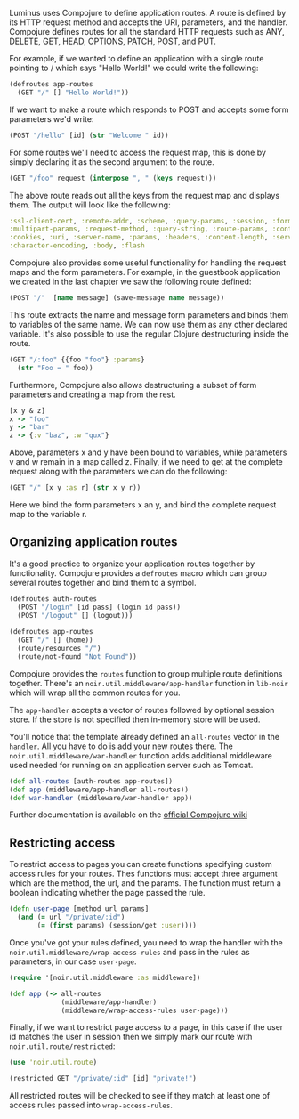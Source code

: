 Luminus uses Compojure to define application routes. 
A route is defined by its HTTP request method and accepts the URI, parameters, and the handler.
Compojure defines routes for all the standard HTTP requests such as 
ANY, DELETE, GET, HEAD, OPTIONS, PATCH, POST, and PUT.

For example, if we wanted to define an application with a single route pointing to / which
says "Hello World!" we could write the following:

```clojure
(defroutes app-routes 
  (GET "/" [] "Hello World!"))
``` 

If we want to make a route which responds to POST and accepts some form parameters we'd write:

```clojure
(POST "/hello" [id] (str "Welcome " id))
```

For some routes we'll need to access the request map, this is done by simply declaring it as the second argument to the route.

```clojure
(GET "/foo" request (interpose ", " (keys request)))
```

The above route reads out all the keys from the request map and displays them. The output will look like the following:

```clojure
:ssl-client-cert, :remote-addr, :scheme, :query-params, :session, :form-params, 
:multipart-params, :request-method, :query-string, :route-params, :content-type, 
:cookies, :uri, :server-name, :params, :headers, :content-length, :server-port, 
:character-encoding, :body, :flash
``` 

Compojure also provides some useful functionality for handling the request maps and the form parameters. 
For example, in the guestbook application we created in the last chapter we saw the following route defined:

```clojure
(POST "/"  [name message] (save-message name message))
```

This route extracts the name and message form parameters and binds them to variables of the same name. 
We can now use them as any other declared variable. It's also possible to use the regular Clojure destructuring 
inside the route.

```clojure
(GET "/:foo" {{foo "foo"} :params}
  (str "Foo = " foo))
```

Furthermore, Compojure also allows destructuring a subset of form parameters and creating a map from the rest.

```clojure
[x y & z]
x -> "foo"
y -> "bar"
z -> {:v "baz", :w "qux"}
```

Above, parameters x and y have been bound to variables, while parameters v and w remain in a map called z. 
Finally, if we need to get at the complete request along with the parameters we can do the following:

```clojure
(GET "/" [x y :as r] (str x y r))
```

Here we bind the form parameters x an y, and bind the complete request map to the variable r.

## Organizing application routes

It's a good practice to organize your application routes together by functionality. Compojure provides
a `defroutes` macro which can group several routes together and bind them to a symbol.

```clojure
(defroutes auth-routes  
  (POST "/login" [id pass] (login id pass))
  (POST "/logout" [] (logout)))
  
(defroutes app-routes  
  (GET "/" [] (home))
  (route/resources "/")
  (route/not-found "Not Found"))
```

Compojure provides the `routes` function to group multiple route definitions together. 
There's an `noir.util.middleware/app-handler` function in `lib-noir` which will wrap all
the common routes for you. 

The `app-handler` accepts a vector of routes followed by optional session store. If
the store is not specified then in-memory store will be used.

You'll notice that the template already defined an `all-routes` vector in the `handler`.
All you have to do is add your new routes there. The `noir.util.middleware/war-handler` 
function adds additional middleware used needed for running on an application server 
such as Tomcat.

```clojure
(def all-routes [auth-routes app-routes])
(def app (middleware/app-handler all-routes))
(def war-handler (middleware/war-handler app))
```

Further documentation is available on the [official Compojure wiki](https://github.com/weavejester/compojure/wiki)

## Restricting access

To restrict access to pages you can create functions specifying custom access rules for your routes. 
Thes functions must accept three argument which are the method, the url, and the params. The function
must return a boolean indicating whether the page passed the rule.

```clojure
(defn user-page [method url params]  
  (and (= url "/private/:id") 
       (= (first params) (session/get :user))))
```

Once you've got your rules defined, you need to wrap the handler with the 
`noir.util.middleware/wrap-access-rules` and pass in the rules as parameters, 
in our case `user-page`.

```clojure
(require '[noir.util.middleware :as middleware])

(def app (-> all-routes
             (middleware/app-handler)
             (middleware/wrap-access-rules user-page)))   
```

Finally, if we want to restrict page access to a page, in this case if the user id 
matches the user in session then we simply mark our route with `noir.util.route/restricted`: 

```clojure
(use 'noir.util.route)

(restricted GET "/private/:id" [id] "private!")
```

All restricted routes will be checked to see if they match at least one of access rules
passed into `wrap-access-rules`.



